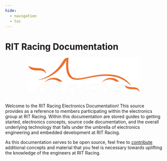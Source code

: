 ```yaml
---
hide:
  - navigation
  - toc
---
```




# RIT Racing Documentation

<div style="text-align: center;">
  <img src="assets/ritracing-white.png" alt="Logo" />
</div>
<br></br>
Welcome to the RIT Racing Electronics Documentation! This source provides as a reference to members
participating within the electronics group at RIT Racing. Within this documentation are stored guides
to getting started, electronics concepts, source code documentation, and the overall underlying
technology that falls under the umbrella of electronics engineering and embedded development at RIT Racing.

As this documentation serves to be open source, feel free to [contribute](Contribute/contribute.md) additional concepts and material that you feel is necessary towards uplifting the knowledge of the engineers at RIT Racing.